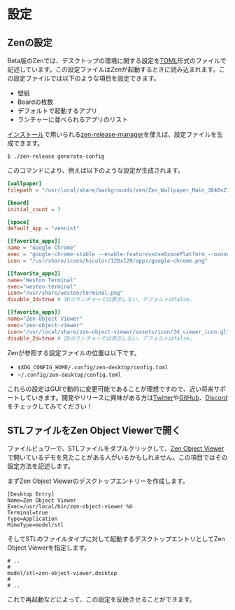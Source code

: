 # 設定

## Zenの設定

Beta版のZenでは、デスクトップの環境に関する設定を[TOML](https://toml.io/ja/)形式のファイルで記述しています。この設定ファイルはZenが起動するときに読み込まれます。この設定ファイルでは以下のような項目を設定できます。
- 壁紙
- Boardの枚数
- デフォルトで起動するアプリ
- ランチャーに並べられるアプリのリスト

[インストール](installation)で用いられる[zen-release-manager](https://github.com/zwin-project/zen-release-manager)を使えば、設定ファイルを生成できます。
```
$ ./zen-release generate-config
```
このコマンドにより、例えば以下のような設定が生成されます。
```:~/.config/zen-desktop/config.toml
[wallpaper]
filepath = "/usr/local/share/backgrounds/zen/Zen_Wallpaper_Main_3840x2160.png"

[board]
initial_count = 3

[space]
default_app = "zennist"

[[favorite_apps]]
name = "Google Chrome"
exec = "google-chrome-stable --enable-features=UseOzonePlatform --ozone-platform=wayland --disable-gpu"
icon = "/usr/share/icons/hicolor/128x128/apps/google-chrome.png"

[[favorite_apps]]
name="Weston Terminal"
exec="weston-terminal"
icon="/usr/share/weston/terminal.png"
disable_3d=true # 3Dのランチャーでは表示しない。デフォルトはfalse。

[[favorite_apps]]
name="Zen Object Viewer"
exec="zen-object-viewer"
icon="/usr/local/share/zen-object-viewer/assets/icon/3d_viewer_icon.gltf"
disable_2d=true # 2Dのランチャーでは表示しない。デフォルトはfalse。
```

Zenが参照する設定ファイルの位置は以下です。
- `$XDG_CONFIG_HOME/.config/zen-desktop/config.toml`
- `~/.config/zen-desktop/config.toml`


これらの設定はGUIで動的に変更可能であることが理想ですので、近い将来サポートしていきます。開発やリリースに興味がある方は[Twitter](https://twitter.com/zwin_project)や[GitHub](https://github.com/zwin-project)、[Discord](http://discord.gg/PPJEFrdE9f)をチェックしてみてください！

## STLファイルをZen Object Viewerで開く

ファイルビュワーで、STLファイルをダブルクリックして、[Zen Object Viewer](https://github.com/zwin-project/zen-object-viewer)で開いているデモを見たことがある人がいるかもしれません。この項目ではその設定方法を記述します。

まずZen Object Viewerのデスクトップエントリーを作成します。
```:/usr/share/applications/zen-object-viewer.desktop
[Desktop Entry]
Name=Zen Object Viewer
Exec=/usr/local/bin/zen-object-viewer %U
Terminal=true
Type=Application
MimeType=model/stl
```

そしてSTLのファイルタイプに対して起動するデスクトップエントリとしてZen Object Viewerを指定します。

```:~/.config/mimeapps.list
# ..
#
model/stl=zen-object-viewer.desktop
#
# ..
```

これで再起動などによって、この設定を反映させることができます。
